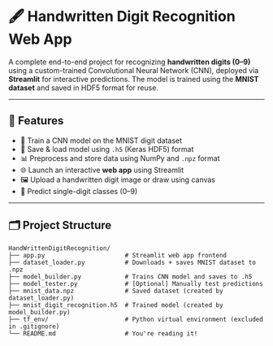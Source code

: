 # 🖋️ Handwritten Digit Recognition Web App

A complete end-to-end project for recognizing **handwritten digits (0–9)** using a custom-trained Convolutional Neural Network (CNN), deployed via **Streamlit** for interactive predictions. The model is trained using the **MNIST dataset** and saved in HDF5 format for reuse.

---

## 🚀 Features

- 🧠 Train a CNN model on the MNIST digit dataset
- 💾 Save & load model using `.h5` (Keras HDF5) format
- 📊 Preprocess and store data using NumPy and `.npz` format
- 🌐 Launch an interactive **web app** using Streamlit
- 🖼️ Upload a handwritten digit image or draw using canvas
- 🤖 Predict single-digit classes (0–9)

---

## 🗂️ Project Structure

```shell
HandWrittenDigitRecognition/
├── app.py                      # Streamlit web app frontend
├── dataset_loader.py           # Downloads + saves MNIST dataset to .npz
├── model_builder.py            # Trains CNN model and saves to .h5
├── model_tester.py             # [Optional] Manually test predictions
├── mnist_data.npz              # Saved dataset (created by dataset_loader.py)
├── mnist_digit_recognition.h5  # Trained model (created by model_builder.py)
├── tf_env/                     # Python virtual environment (excluded in .gitignore)
└── README.md                   # You're reading it!
